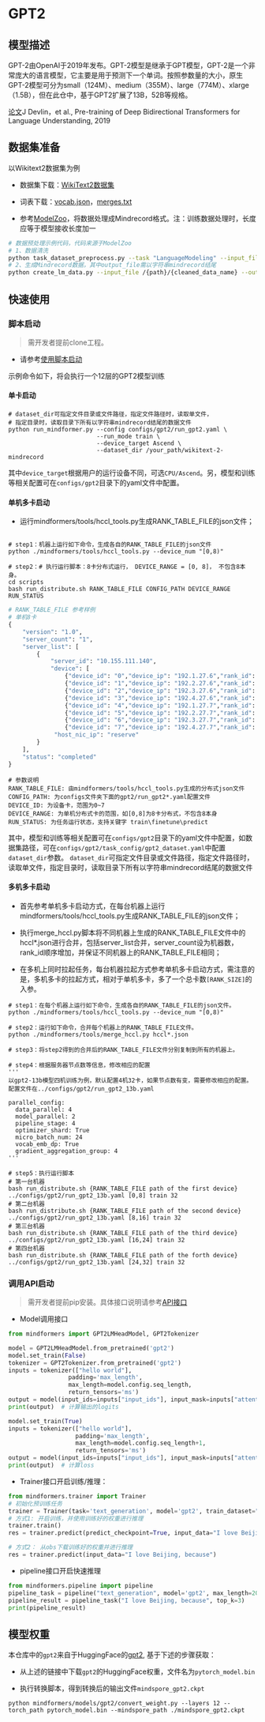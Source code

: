 # GPT2

## 模型描述

GPT-2由OpenAI于2019年发布。GPT-2模型是继承于GPT模型，GPT-2是一个非常庞大的语言模型，它主要是用于预测下一个单词。按照参数量的大小，原生GPT-2模型可分为small（124M）、medium（355M）、large（774M）、xlarge（1.5B），但在此仓中，基于GPT2扩展了13B，52B等规格。

[论文](https://arxiv.org/abs/1810.04805)J Devlin，et al., Pre-training of Deep Bidirectional Transformers for Language Understanding, 2019

## 数据集准备

以Wikitext2数据集为例

- 数据集下载：[WikiText2数据集](https://s3.amazonaws.com/research.metamind.io/wikitext/wikitext-2-v1.zip)

- 词表下载：[vocab.json](https://huggingface.co/gpt2/blob/main/vocab.json)，[merges.txt](https://huggingface.co/gpt2/resolve/main/merges.txt)

- 参考[ModelZoo](https://gitee.com/mindspore/models/tree/master/research/nlp/gpt2#language-modeling-%E8%AF%AD%E8%A8%80%E5%BB%BA%E6%A8%A1%E4%BB%BB%E5%8A%A1)，将数据处理成Mindrecord格式。注：训练数据处理时，长度应等于模型接收长度加一

```bash
# 数据预处理示例代码，代码来源于ModelZoo
# 1、数据清洗
python task_dataset_preprocess.py --task "LanguageModeling" --input_file /{path}/wiki.train.tokens --dataset "wikitext2" --output_file /{path}/{cleaned_data_name}
# 2、生成Mindrecord数据，其中output_file需以字符串mindrecord结尾
python create_lm_data.py --input_file /{path}/{cleaned_data_name} --output_file /{path}/{data_name.mindrecord} --num_splits 1 --max_length 1025 --vocab_file={path of vocab.json} --merge_file={path of merges.txt}
```

## 快速使用

### 脚本启动

> 需开发者提前clone工程。

- 请参考[使用脚本启动](https://gitee.com/mindspore/transformer/blob/master/README.md#%E6%96%B9%E5%BC%8F%E4%B8%80clone-%E5%B7%A5%E7%A8%8B%E4%BB%A3%E7%A0%81)

示例命令如下，将会执行一个12层的GPT2模型训练

#### 单卡启动

```shell
# dataset_dir可指定文件目录或文件路径，指定文件路径时，读取单文件，
# 指定目录时，读取目录下所有以字符串mindrecord结尾的数据文件
python run_mindformer.py --config configs/gpt2/run_gpt2.yaml \
                         --run_mode train \
                         --device_target Ascend \
                         --dataset_dir /your_path/wikitext-2-mindrecord
```

其中`device_target`根据用户的运行设备不同，可选`CPU/Ascend`。另，模型和训练等相关配置可在`configs/gpt2`目录下的yaml文件中配置。

#### 单机多卡启动

- 运行mindformers/tools/hccl_tools.py生成RANK_TABLE_FILE的json文件；

```shell

# step1：机器上运行如下命令，生成各自的RANK_TABLE_FILE的json文件
python ./mindformers/tools/hccl_tools.py --device_num "[0,8)"

# step2：# 执行运行脚本：8卡分布式运行， DEVICE_RANGE = [0, 8]， 不包含8本身。
cd scripts
bash run_distribute.sh RANK_TABLE_FILE CONFIG_PATH DEVICE_RANGE RUN_STATUS

```

```python
# RANK_TABLE_FILE 参考样例
# 单机8卡
{
    "version": "1.0",
    "server_count": "1",
    "server_list": [
        {
            "server_id": "10.155.111.140",
            "device": [
                {"device_id": "0","device_ip": "192.1.27.6","rank_id": "0"},
                {"device_id": "1","device_ip": "192.2.27.6","rank_id": "1"},
                {"device_id": "2","device_ip": "192.3.27.6","rank_id": "2"},
                {"device_id": "3","device_ip": "192.4.27.6","rank_id": "3"},
                {"device_id": "4","device_ip": "192.1.27.7","rank_id": "4"},
                {"device_id": "5","device_ip": "192.2.27.7","rank_id": "5"},
                {"device_id": "6","device_ip": "192.3.27.7","rank_id": "6"},
                {"device_id": "7","device_ip": "192.4.27.7","rank_id": "7"}],
             "host_nic_ip": "reserve"
        }
    ],
    "status": "completed"
}
```

```text
# 参数说明
RANK_TABLE_FILE: 由mindformers/tools/hccl_tools.py生成的分布式json文件
CONFIG_PATH: 为configs文件夹下面的gpt2/run_gpt2*.yaml配置文件
DEVICE_ID: 为设备卡，范围为0~7
DEVICE_RANGE: 为单机分布式卡的范围，如[0,8]为8卡分布式，不包含8本身
RUN_STATUS: 为任务运行状态，支持关键字 train\finetune\predict
```

其中，模型和训练等相关配置可在`configs/gpt2`目录下的yaml文件中配置，如数据集路径，可在`configs/gpt2/task_config/gpt2_dataset.yaml`中配置`dataset_dir`参数。
`dataset_dir`可指定文件目录或文件路径，指定文件路径时，读取单文件，指定目录时，读取目录下所有以字符串mindrecord结尾的数据文件

#### 多机多卡启动

- 首先参考单机多卡启动方式，在每台机器上运行mindformers/tools/hccl_tools.py生成RANK_TABLE_FILE的json文件；

- 执行merge_hccl.py脚本将不同机器上生成的RANK_TABLE_FILE文件中的hccl*.json进行合并，包括server_list合并，server_count设为机器数，rank_id顺序增加，并保证不同机器上的RANK_TABLE_FILE相同；

- 在多机上同时拉起任务，每台机器拉起方式参考单机多卡启动方式，需注意的是，多机多卡的拉起方式，相对于单机多卡，多了一个总卡数`[RANK_SIZE]`的入参。

```shell
# step1：在每个机器上运行如下命令，生成各自的RANK_TABLE_FILE的json文件。
python ./mindformers/tools/hccl_tools.py --device_num "[0,8)"

# step2：运行如下命令，合并每个机器上的RANK_TABLE_FILE文件。
python ./mindformers/tools/merge_hccl.py hccl*.json

# step3：将step2得到的合并后的RANK_TABLE_FILE文件分别复制到所有的机器上。

# step4：根据服务器节点数等信息，修改相应的配置
'''
以gpt2-13b模型四机训练为例，默认配置4机32卡，如果节点数有变，需要修改相应的配置。配置文件在../configs/gpt2/run_gpt2_13b.yaml

parallel_config:
  data_parallel: 4
  model_parallel: 2
  pipeline_stage: 4
  optimizer_shard: True
  micro_batch_num: 24
  vocab_emb_dp: True
  gradient_aggregation_group: 4
'''

# step5：执行运行脚本
# 第一台机器
bash run_distribute.sh {RANK_TABLE_FILE path of the first device} ../configs/gpt2/run_gpt2_13b.yaml [0,8] train 32
# 第二台机器
bash run_distribute.sh {RANK_TABLE_FILE path of the second device} ../configs/gpt2/run_gpt2_13b.yaml [8,16] train 32
# 第三台机器
bash run_distribute.sh {RANK_TABLE_FILE path of the third device} ../configs/gpt2/run_gpt2_13b.yaml [16,24] train 32
# 第四台机器
bash run_distribute.sh {RANK_TABLE_FILE path of the forth device} ../configs/gpt2/run_gpt2_13b.yaml [24,32] train 32
```

### 调用API启动

> 需开发者提前pip安装。具体接口说明请参考[API接口](https://gitee.com/mindspore/transformer/wikis/API/)

- Model调用接口

```python
from mindformers import GPT2LMHeadModel, GPT2Tokenizer

model = GPT2LMHeadModel.from_pretrained('gpt2')
model.set_train(False)
tokenizer = GPT2Tokenizer.from_pretrained('gpt2')
inputs = tokenizer(["hello world"],
                 padding='max_length',
                 max_length=model.config.seq_length,
                 return_tensors='ms')
output = model(input_ids=inputs["input_ids"], input_mask=inputs["attention_mask"])
print(output)  # 计算输出的logits

model.set_train(True)
inputs = tokenizer(["hello world"],
                   padding='max_length',
                   max_length=model.config.seq_length+1,
                   return_tensors='ms')
output = model(input_ids=inputs["input_ids"], input_mask=inputs["attention_mask"])
print(output)  # 计算loss
```

- Trainer接口开启训练/推理：

```python
from mindformers.trainer import Trainer
# 初始化预训练任务
trainer = Trainer(task='text_generation', model='gpt2', train_dataset="your data file path")
# 方式1: 开启训练，并使用训练好的权重进行推理
trainer.train()
res = trainer.predict(predict_checkpoint=True, input_data="I love Beijing, because")

# 方式2： 从obs下载训练好的权重并进行推理
res = trainer.predict(input_data="I love Beijing, because")
```

- pipeline接口开启快速推理

```python
from mindformers.pipeline import pipeline
pipeline_task = pipeline("text_generation", model='gpt2', max_length=20)
pipeline_result = pipeline_task("I love Beijing, because", top_k=3)
print(pipeline_result)
```

## 模型权重

本仓库中的`gpt2`来自于HuggingFace的[gpt2](https://huggingface.co/gpt2/blob/main/pytorch_model.bin), 基于下述的步骤获取：

- 从上述的链接中下载`gpt2`的HuggingFace权重，文件名为`pytorch_model.bin`

- 执行转换脚本，得到转换后的输出文件`mindspore_gpt2.ckpt`

```shell
python mindformers/models/gpt2/convert_weight.py --layers 12 --torch_path pytorch_model.bin --mindspore_path ./mindspore_gpt2.ckpt
```
